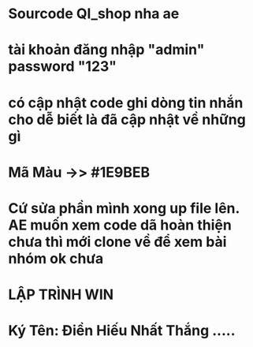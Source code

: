 # Sourcode Ql_shop nha ae
# tài khoản đăng nhập "admin" password "123"
# có cập nhật code ghi dòng tin nhắn cho dễ biết là đã cập nhật về những gì
# Mã Màu ->> #1E9BEB

# Cứ sửa phần mình xong up file lên. AE muốn xem code dã hoàn thiện chưa thì mới clone về để xem bài nhóm ok chưa



# LẬP TRÌNH WIN 
# Ký Tên: Điền Hiếu Nhất Thắng .....
